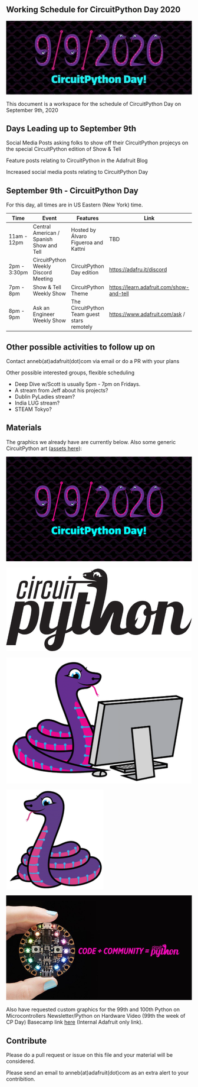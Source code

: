 ## Working Schedule for CircuitPython Day 2020

<img width="550" src="assets/20200825/20200825cpday.jpg" alt="CircuitPython Day 9/9/2020">


This document is a workspace for the schedule of CircuitPython Day on September 9th, 2020

## Days Leading up to September 9th

Social Media Posts asking folks to show off their CircuitPython projecys on the special CircuitPython edition of Show & Tell 

Feature posts relating to CircuitPython in the Adafruit Blog

Increased social media posts relating to CircuitPython Day

## September 9th - CircuitPython Day

For this day, all times are in US Eastern (New York) time.

| Time | Event | Features | Link |
|---|---|---|---|
| 11am - 12pm |  Central American / Spanish Show and Tell | Hosted by Álvaro Figueroa and Kattni | TBD |
| 2pm - 3:30pm | CircuitPython Weekly Discord Meeting | CircuitPython Day edition | https://adafru.it/discord |
| 7pm - 8pm | Show & Tell Weekly Show | CircuitPython Theme | https://learn.adafruit.com/show-and-tell |
| 8pm - 9pm | Ask an Engineer Weekly Show | The CircuitPython Team guest stars remotely | https://www.adafruit.com/ask /

## Other possible activities to follow up on

Contact anneb(at)adafruit(dot)com via email or do a PR with your plans

Other possible interested groups, flexible scheduling
- Deep Dive w/Scott is usually 5pm - 7pm on Fridays.
- A stream from Jeff about his projects?
- Dublin PyLadies stream?
- India LUG stream?
- STEAM Tokyo?

## Materials

The graphics we already have are currently below. Also some generic CircuitPython art ([assets here](https://github.com/adafruit/circuitpython-weekly-newsletter/tree/gh-pages/assets/CPday2020)):

[![CircuitPython Day 2020](assets/CPday2020/CPDay2020.jpg)](https://github.com/adafruit/circuitpython-weekly-newsletter/edit/gh-pages/circuitpythonday2020.md)

[![CircuitPython Text](assets/CPday2020/CircuitPython_Text.png)](https://github.com/adafruit/circuitpython-weekly-newsletter/edit/gh-pages/circuitpythonday2020.md)

[![CircuitPython Blinka](assets/CPday2020/adafruit_blinka.PNG)](https://github.com/adafruit/circuitpython-weekly-newsletter/edit/gh-pages/circuitpythonday2020.md)

[![CircuitPython Blinka](assets/CPday2020/blinka-transparent.png)](https://github.com/adafruit/circuitpython-weekly-newsletter/edit/gh-pages/circuitpythonday2020.md)

[![Code plus Community is CircuitPython](assets/CPday2020/code+community.jpg)](https://github.com/adafruit/circuitpython-weekly-newsletter/edit/gh-pages/circuitpythonday2020.md)

Also have requested custom graphics for the 99th and 100th Python on Microcontrollers Newsletter/Python on Hardware Video (99th the week of CP Day)
Basecamp link [here](https://3.basecamp.com/3732686/buckets/4380024/todos/2962950997) (Internal Adafruit only link).

## Contribute

Please do a pull request or issue on this file and your material will be considered. 

Please send an email to anneb(at)adafruit(dot)com  as an extra alert to your contribition.
